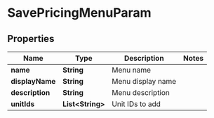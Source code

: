 

# SavePricingMenuParam


## Properties

| Name | Type | Description | Notes |
|------------ | ------------- | ------------- | -------------|
|**name** | **String** | Menu name |  |
|**displayName** | **String** | Menu display name |  |
|**description** | **String** | Menu description |  |
|**unitIds** | **List&lt;String&gt;** | Unit IDs to add |  |



